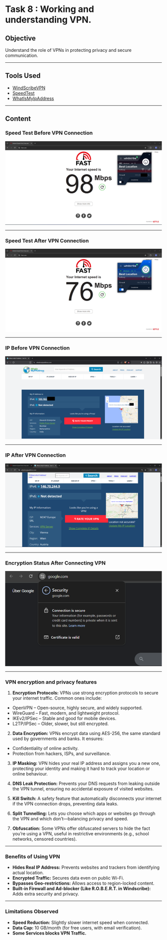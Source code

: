 # Task 8 : Working and understanding VPN.

## Objective
Understand the role of VPNs in protecting privacy and secure communication.

---

## Tools Used
- [WindScribeVPN](https://windscribe.com/)
- [SpeedTest](https://fast.com/)
- [WhatIsMyIpAddress](https://whatismyipaddress.com/)

---
## Content

### Speed Test Before VPN Connection

![SpeedTestBeforeVPNConnection](imgs/speed_test_before_vpn.png)

---
### Speed Test After VPN Connection

![SpeedTestAfterVPNConnection](imgs/speed_test_after_vpn.png)

---
### IP Before VPN Connection

![IPBeforeVPNConnection](imgs/ip_before_vpn.png)

---
### IP After VPN Connection

![IPAfterVPNConnection](imgs/ip_after_vpn.png)

---
### Encryption Status After Connecting VPN

![EncryptionStatusAfterConnectingVPN](imgs/encryption_after_vpn.png)

---
### VPN encryption and privacy features 

1.	**Encryption Protocols:** VPNs use strong encryption protocols to secure your internet traffic. Common ones include:
   - OpenVPN – Open-source, highly secure, and widely supported.
   - WireGuard – Fast, modern, and lightweight protocol.
   - IKEv2/IPSec – Stable and good for mobile devices.
   - L2TP/IPSec – Older, slower, but still encrypted.

2.	**Data Encryption:** VPNs encrypt data using AES-256, the same standard used by governments and banks. It ensures:
   - Confidentiality of online activity.
   - Protection from hackers, ISPs, and surveillance.

3.	**IP Masking:** VPN hides your real IP address and assigns you a new one, protecting your identity and making it hard to track your location or online behaviour.

4.	**DNS Leak Protection:** Prevents your DNS requests from leaking outside the VPN tunnel, ensuring no accidental exposure of visited websites.

5.	**Kill Switch:** A safety feature that automatically disconnects your internet if the VPN connection drops, preventing data leaks.

6.	**Split Tunnelling:** Lets you choose which apps or websites go through the VPN and which don’t—balancing privacy and speed.

7.	**Obfuscation:** Some VPNs offer obfuscated servers to hide the fact you’re using a VPN, useful in restrictive environments (e.g., school networks, censored countries).

---
### Benefits of Using VPN 
 - **Hides Real IP Address:** Prevents websites and trackers from identifying actual location.
 - **Encrypted Traffic:** Secures data even on public Wi-Fi.
 - **Bypasses Geo-restrictions:** Allows access to region-locked content.
 - **Built-in Firewall and Ad-blocker (Like R.O.B.E.R.T. in Windscribe):** Adds extra security and privacy.


---
### Limitations Observed
 - **Speed Reduction:** Slightly slower internet speed when connected.
 - **Data Cap:** 10 GB/month (for free users, with email verification).
 - **Some Services blocks VPN Traffic.**
